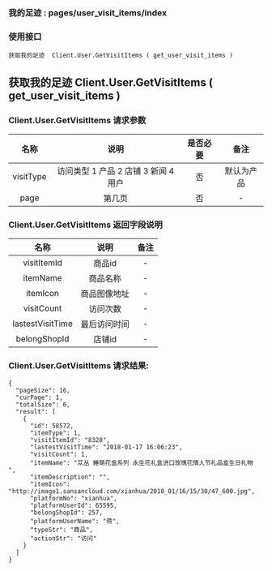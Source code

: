 ### 我的足迹 :   pages/user_visit_items/index

### 使用接口

    获取我的足迹  Client.User.GetVisitItems ( get_user_visit_items )

##  获取我的足迹  Client.User.GetVisitItems ( get_user_visit_items )
###   Client.User.GetVisitItems  请求参数

|名称|说明|是否必要|备注
|:---:|:---:|:---:|:---:|
|visitType|访问类型 1 产品 2 店铺 3 新闻 4 用户|否|默认为产品
|page|第几页|否|-

### Client.User.GetVisitItems 返回字段说明

|名称|说明|备注
|:---:|:---:|:---:|
|visitItemId|商品id|-
|itemName|商品名称|-
|itemIcon|商品图像地址|-
|visitCount|访问次数|-
|lastestVisitTime|最后访问时间|-
|belongShopId|店铺id|-


###  Client.User.GetVisitItems  请求结果:

    {
      "pageSize": 16,
      "curPage": 1,
      "totalSize": 6,
      "result": [
        {
          "id": 58572,
          "itemType": 1,
          "visitItemId": "8328",
          "lastestVisitTime": "2018-01-17 16:06:23",
          "visitCount": 1,
          "itemName": "苁丛 睡萌花盒系列 永生花礼盒进口玫瑰花情人节礼品盒生日礼物 ",
          "itemDescription": "",
          "itemIcon": "http://image1.sansancloud.com/xianhua/2018_01/16/15/30/47_600.jpg",
          "platformNo": "xianhua",
          "platformUserId": 65595,
          "belongShopId": 257,
          "platformUserName": "蒋",
          "typeStr": "商品",
          "actionStr": "访问"
        }
      ]
    }